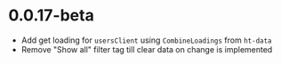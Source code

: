 # 0.0.17-beta
- Add get loading for `usersClient` using `CombineLoadings` from `ht-data`
- Remove "Show all" filter tag till clear data on change is implemented